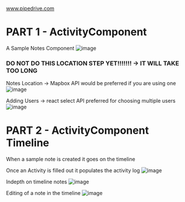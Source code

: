 www.pipedrive.com

# PART 1 - ActivityComponent
A Sample Notes Component
![image](https://user-images.githubusercontent.com/62073529/111387385-3f856580-8673-11eb-8d2c-3bba29685676.png)

### DO NOT DO THIS LOCATION STEP YET!!!!!!! -> IT WILL TAKE TOO LONG 
Notes Location -> Mapbox API would be preferred if you are using one
![image](https://user-images.githubusercontent.com/62073529/111387993-3ba61300-8674-11eb-9093-512038832529.png)

Adding Users -> react select API preferred for choosing multiple users
![image](https://user-images.githubusercontent.com/62073529/111388039-4bbdf280-8674-11eb-98fa-4f99e6643086.png)

# PART 2 - ActivityComponent Timeline
When a sample note is created it goes on the timeline

Once an Activity is filled out it populates the activity log
![image](https://user-images.githubusercontent.com/62073529/111387432-5330cc00-8673-11eb-81f6-eabe644a33d9.png)

Indepth on timeline notes
![image](https://user-images.githubusercontent.com/62073529/111387466-5f1c8e00-8673-11eb-8074-336ca92017cd.png)

Editing of a note in the timeline
![image](https://user-images.githubusercontent.com/62073529/111387691-bf133480-8673-11eb-8506-ff5d1a01392c.png)





